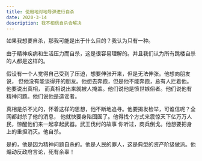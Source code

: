 ```yaml
---
title: 使用地对地导弹进行自杀
date: 2020-3-14
description: 我不相信自杀会解决
---
```


如果我想要自杀，那我可能是出于什么目的？我认为只有一种。

由于精神疾病和生活压力而自杀，这是很容易理解的。并且我们认为所有跳楼自杀的人都是这样的。

假设有一个人觉得自己受到了压迫，想要伸张开来，但是无法伸张。他想向朋友说，
但他没有能谈得开的朋友。他想去奔跑，但是他不能奔跑，总有人拦着他。他要说出真相，
而真相说出来就被人掩盖。他们说他是愤世嫉俗者。他们说他有精神问题。他们说他是造谣者。

真相是杀不光的，怀着这样的思想，他不断地追寻。他要揭发检举，可谁信呢？全网都封杀了他的消息，
他就快要身陷囹圄了。他得找个方式来震惊天下亿万万人民，惊醒他们来一起拿起武器。武王伐纣的故事
你听过，商兵倒戈。他想要把身上的重担消灭。他自杀。

是的，他是因为精神问题自杀的。他是人民的罪人，这是典型的资产阶级做派。他煽动反政府言论，死有余辜！
